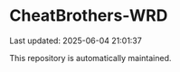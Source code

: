 # CheatBrothers-WRD

Last updated: 2025-06-04 21:01:37

This repository is automatically maintained.
